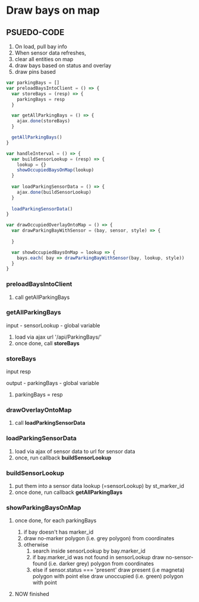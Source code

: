 # Draw bays on map

## PSUEDO-CODE

1. On load, pull bay info
2. When sensor data refreshes,
  1. clear all entities on map
  1. draw bays based on status and overlay
  1. draw pins based

````js
var parkingBays = []
var preloadBaysIntoClient = () => {
  var storeBays = (resp) => {
    parkingBays = resp
  }

  var getAllParkingBays = () => {
    ajax.done(storeBays)
  }

  getAllParkingBays()
}

var handleInterval = () => {
  var buildSensorLookup = (resp) => {
    lookup = {}
    showOccupiedBaysOnMap(lookup)
  }
  
  var loadParkingSensorData = () => {
    ajax.done(buildSensorLookup)
  }
  
  loadParkingSensorData()
}

var drawOccupiedOverlayOntoMap = () => {
  var drawParkingBayWithSensor = (bay, sensor, style) => {
    
  }

  var showOccupiedBaysOnMap = lookup => {
    bays.each( bay => drawParkingBayWithSensor(bay, lookup, style))
  }
}
````

### preloadBaysIntoClient
1. call getAllParkingBays

### getAllParkingBays
  input 
    - sensorLookup
      - global variable


1. load via ajax url '/api/ParkingBays/'
1. once done, call __storeBays__

### storeBays
  input
    resp

  output 
    - parkingBays
      - global variable

1. parkingBays = resp 


### drawOverlayOntoMap
1. call __loadParkingSensorData__

### loadParkingSensorData

1. load via ajax of sensor data to url for sensor data
1. once, run callback __buildSensorLookup__

### buildSensorLookup
1. put them into a sensor data lookup (=sensorLookup) by st_marker_id
1. once done, run callback __getAllParkingBays__



### showParkingBaysOnMap
1. once done, for each parkingBays 
    1. if bay doesn't has marker_id
      1. draw no-marker polygon (i.e. grey polygon) from coordinates
    1. otherwise 
        1. search inside sensorLookup by bay.marker_id
        1. if bay.marker_id was not found in sensorLookup
          draw no-sensor-found (i.e. darker grey) polygon from coordinates
        1. else 
            if sensor.status === 'present'
              draw present (i.e magneta) polygon with point
            else
              draw unoccupied (i.e. green) polygon with point

1. NOW finished
            
